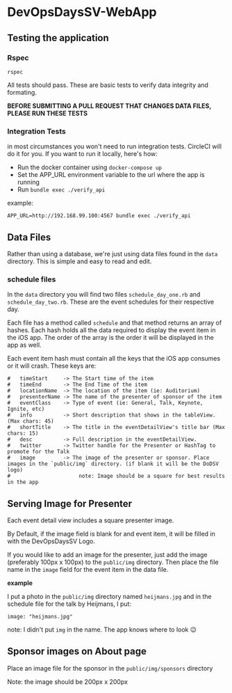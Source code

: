 # DevOpsDaysSV-WebApp

## Testing the application

### Rspec

```
rspec
```

All tests should pass. These are basic tests to verify data integrity and formating.

**BEFORE SUBMITTING A PULL REQUEST THAT CHANGES DATA FILES, PLEASE RUN THESE TESTS**

### Integration Tests

in most circumstances you won't need to run integration tests. CircleCI will do it for you. If you want to run it locally, here's how:

  * Run the docker container using `docker-compose up`
  * Set the APP_URL environment variable to the url where the app is running
  * Run `bundle exec ./verify_api`

example:

```
APP_URL=http://192.168.99.100:4567 bundle exec ./verify_api
```

## Data Files

Rather than using a database, we're just using data files found in the `data` directory. This is simple and easy to read and edit.

### schedule files

In the `data` directory you will find two files `schedule_day_one.rb` and `schedule_day_two.rb`. These are the event schedules for their respective day.

Each file has a method called `schedule` and that method returns an array of hashes. Each hash holds all the data required to display the event item in the iOS app. The order of the array is the order it will be displayed in the app as well.

Each event item hash must contain all the keys that the iOS app consumes or it will crash. These keys are:

```
#   timeStart     -> The Start time of the item
#   timeEnd       -> The End Time of the item
#   locationName  -> The location of the item (ie: Auditorium)
#   presenterName -> The name of the presenter of sponsor of the item
#   eventClass    -> Type of event (ie: General, Talk, Keynote, Ignite, etc)
#   info          -> Short description that shows in the tableView. (Max chars: 45)
#   shortTitle    -> The title in the eventDetailView's title bar (Max chars: 15)
#   desc          -> Full description in the eventDetailView.
#   twitter       -> Twitter handle for the Presenter or HashTag to promote for the Talk
#   image         -> The image of the presenter or sponsor. Place images in the `public/img` directory. (if blank it will be the DoDSV logo)
#                      note: Image should be a square for best results in the app
```

## Serving Image for Presenter

Each event detail view includes a square presenter image.

By Default, if the image field is blank for and event item, it will be filled in with the DevOpsDaysSV Logo.

If you would like to add an image for the presenter, just add the image (preferably 100px x 100px) to the `public/img` directory. Then place the file name in the `image` field for the event item in the data file.

**example**

I put a photo in the `public/img` directory named `heijmans.jpg` and in the schedule file for the talk by Heijmans, I put:

```
image: "heijmans.jpg"
```

note: I didn't put `img` in the name. The app knows where to look :wink:

## Sponsor images on About page

Place an image file for the sponsor in the `public/img/sponsors` directory

Note: the image should be 200px x 200px
